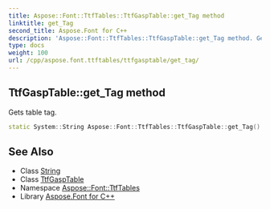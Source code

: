 ```yaml
---
title: Aspose::Font::TtfTables::TtfGaspTable::get_Tag method
linktitle: get_Tag
second_title: Aspose.Font for C++
description: 'Aspose::Font::TtfTables::TtfGaspTable::get_Tag method. Gets table tag in C++.'
type: docs
weight: 100
url: /cpp/aspose.font.ttftables/ttfgasptable/get_tag/
---
```

## TtfGaspTable::get_Tag method


Gets table tag.

```cpp
static System::String Aspose::Font::TtfTables::TtfGaspTable::get_Tag()
```

## See Also

* Class [String](../../../system/string/)
* Class [TtfGaspTable](../)
* Namespace [Aspose::Font::TtfTables](../../)
* Library [Aspose.Font for C++](../../../)
